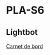 # PLA-S6
## Lightbot

[Carnet de bord](https://docs.google.com/spreadsheets/d/1GxBas42rCEC8swW4eVrUZk24zyOpLMFi-zRzvJLeGgI/edit?pli=1#gid=0)
